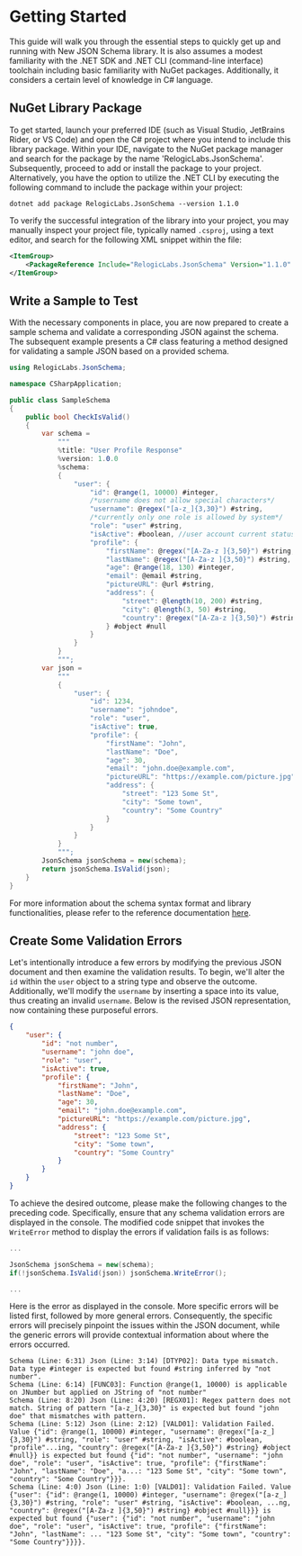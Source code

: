 # Getting Started
This guide will walk you through the essential steps to quickly get up and running with New JSON Schema library. It is also assumes a modest familiarity with the .NET SDK and .NET CLI (command-line interface) toolchain including basic familiarity with NuGet packages. Additionally, it considers a certain level of knowledge in C# language.

## NuGet Library Package
To get started, launch your preferred IDE (such as Visual Studio, JetBrains Rider, or VS Code) and open the C# project where you intend to include this library package. Within your IDE, navigate to the NuGet package manager and search for the package by the name 'RelogicLabs.JsonSchema'. Subsequently, proceed to add or install the package to your project. Alternatively, you have the option to utilize the .NET CLI by executing the following command to include the package within your project:
```shell
dotnet add package RelogicLabs.JsonSchema --version 1.1.0
```
To verify the successful integration of the library into your project, you may manually inspect your project file, typically named `.csproj`, using a text editor, and search for the following XML snippet within the file:
```xml
<ItemGroup>
    <PackageReference Include="RelogicLabs.JsonSchema" Version="1.1.0" />
</ItemGroup>
```
## Write a Sample to Test
With the necessary components in place, you are now prepared to create a sample schema and validate a corresponding JSON against the schema. The subsequent example presents a C# class featuring a method designed for validating a sample JSON based on a provided schema.
```c#
using RelogicLabs.JsonSchema;

namespace CSharpApplication;

public class SampleSchema
{
    public bool CheckIsValid()
    {
        var schema =
            """
            %title: "User Profile Response"
            %version: 1.0.0
            %schema:
            {
                "user": {
                    "id": @range(1, 10000) #integer,
                    /*username does not allow special characters*/
                    "username": @regex("[a-z_]{3,30}") #string,
                    /*currently only one role is allowed by system*/
                    "role": "user" #string,
                    "isActive": #boolean, //user account current status
                    "profile": {
                        "firstName": @regex("[A-Za-z ]{3,50}") #string,
                        "lastName": @regex("[A-Za-z ]{3,50}") #string,
                        "age": @range(18, 130) #integer,
                        "email": @email #string,
                        "pictureURL": @url #string,
                        "address": {
                            "street": @length(10, 200) #string,
                            "city": @length(3, 50) #string,
                            "country": @regex("[A-Za-z ]{3,50}") #string
                        } #object #null
                    }
                }
            }
            """;
        var json =
            """
            {
                "user": {
                    "id": 1234,
                    "username": "johndoe",
                    "role": "user",
                    "isActive": true,
                    "profile": {
                        "firstName": "John",
                        "lastName": "Doe",
                        "age": 30,
                        "email": "john.doe@example.com",
                        "pictureURL": "https://example.com/picture.jpg",
                        "address": {
                            "street": "123 Some St",
                            "city": "Some town",
                            "country": "Some Country"
                        }
                    }
                }
            }
            """;
        JsonSchema jsonSchema = new(schema);
        return jsonSchema.IsValid(json);
    }
}
```
For more information about the schema syntax format and library functionalities, please refer to the reference documentation [here](/JsonSchema-DotNet/api/index.html).

## Create Some Validation Errors
Let's intentionally introduce a few errors by modifying the previous JSON document and then examine the validation results. To begin, we'll alter the `id` within the `user` object to a string type and observe the outcome. Additionally, we'll modify the `username` by inserting a space into its value, thus creating an invalid `username`. Below is the revised JSON representation, now containing these purposeful errors.
```json
{
    "user": {
        "id": "not number",
        "username": "john doe",
        "role": "user",
        "isActive": true,
        "profile": {
            "firstName": "John",
            "lastName": "Doe",
            "age": 30,
            "email": "john.doe@example.com",
            "pictureURL": "https://example.com/picture.jpg",
            "address": {
                "street": "123 Some St",
                "city": "Some town",
                "country": "Some Country"
            }
        }
    }
}
```

To achieve the desired outcome, please make the following changes to the preceding code. Specifically, ensure that any schema validation errors are displayed in the console. The modified code snippet that invokes the `WriteError` method to display the errors if validation fails is as follows:

```c#
...

JsonSchema jsonSchema = new(schema);
if(!jsonSchema.IsValid(json)) jsonSchema.WriteError();

...
```

Here is the error as displayed in the console. More specific errors will be listed first, followed by more general errors. Consequently, the specific errors will precisely pinpoint the issues within the JSON document, while the generic errors will provide contextual information about where the errors occurred.

```accesslog
Schema (Line: 6:31) Json (Line: 3:14) [DTYP02]: Data type mismatch. Data type #integer is expected but found #string inferred by "not number".
Schema (Line: 6:14) [FUNC03]: Function @range(1, 10000) is applicable on JNumber but applied on JString of "not number"
Schema (Line: 8:20) Json (Line: 4:20) [REGX01]: Regex pattern does not match. String of pattern "[a-z_]{3,30}" is expected but found "john doe" that mismatches with pattern.
Schema (Line: 5:12) Json (Line: 2:12) [VALD01]: Validation Failed. Value {"id": @range(1, 10000) #integer, "username": @regex("[a-z_]{3,30}") #string, "role": "user" #string, "isActive": #boolean, "profile"...ing, "country": @regex("[A-Za-z ]{3,50}") #string} #object #null}} is expected but found {"id": "not number", "username": "john doe", "role": "user", "isActive": true, "profile": {"firstName": "John", "lastName": "Doe", "a...: "123 Some St", "city": "Some town", "country": "Some Country"}}}.
Schema (Line: 4:0) Json (Line: 1:0) [VALD01]: Validation Failed. Value {"user": {"id": @range(1, 10000) #integer, "username": @regex("[a-z_]{3,30}") #string, "role": "user" #string, "isActive": #boolean, ...ng, "country": @regex("[A-Za-z ]{3,50}") #string} #object #null}}} is expected but found {"user": {"id": "not number", "username": "john doe", "role": "user", "isActive": true, "profile": {"firstName": "John", "lastName": ... "123 Some St", "city": "Some town", "country": "Some Country"}}}}.
```
